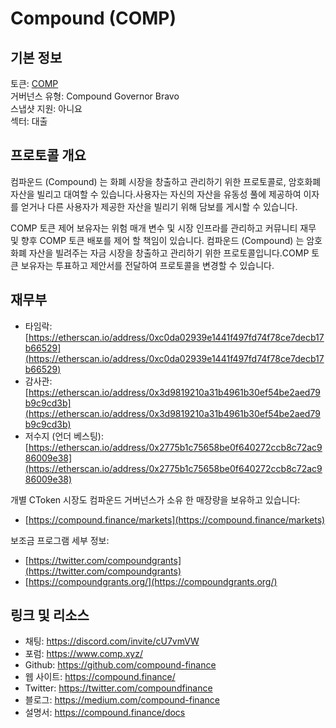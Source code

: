 # Compound (COMP)

## 기본 정보

토큰: [COMP](https://www.coingecko.com/en/coins/compound)  
거버넌스 유형: Compound Governor Bravo  
스냅샷 지원: 아니요  
섹터: 대출  

## 프로토콜 개요

컴파운드 (Compound) 는 화폐 시장을 창출하고 관리하기 위한 프로토콜로, 암호화폐 자산을 빌리고 대여할 수 있습니다.사용자는 자신의 자산을 유동성 풀에 제공하여 이자를 얻거나 다른 사용자가 제공한 자산을 빌리기 위해 담보를 게시할 수 있습니다.

COMP 토큰 제어 보유자는 위험 매개 변수 및 시장 인프라를 관리하고 커뮤니티 재무 및 향후 COMP 토큰 배포를 제어 할 책임이 있습니다.
컴파운드 (Compound) 는 암호화폐 자산을 빌려주는 자금 시장을 창출하고 관리하기 위한 프로토콜입니다.COMP 토큰 보유자는 투표하고 제안서를 전달하여 프로토콜을 변경할 수 있습니다.

## 재무부

- 타임락: [https://etherscan.io/address/0xc0da02939e1441f497fd74f78ce7decb17b66529](https://etherscan.io/address/0xc0da02939e1441f497fd74f78ce7decb17b66529)
- 감사관: [https://etherscan.io/address/0x3d9819210a31b4961b30ef54be2aed79b9c9cd3b](https://etherscan.io/address/0x3d9819210a31b4961b30ef54be2aed79b9c9cd3b)
- 저수지 (언더 베스팅): [https://etherscan.io/address/0x2775b1c75658be0f640272ccb8c72ac986009e38](https://etherscan.io/address/0x2775b1c75658be0f640272ccb8c72ac986009e38)

개별 CToken 시장도 컴파운드 거버넌스가 소유 한 매장량을 보유하고 있습니다: 
- [https://compound.finance/markets](https://compound.finance/markets)

보조금 프로그램 세부 정보:
- [https://twitter.com/compoundgrants](https://twitter.com/compoundgrants)
- [https://compoundgrants.org/](https://compoundgrants.org/)

## 링크 및 리소스

- 채팅: https://discord.com/invite/cU7vmVW
- 포럼: https://www.comp.xyz/
- Github: https://github.com/compound-finance
- 웹 사이트: https://compound.finance/
- Twitter: https://twitter.com/compoundfinance
- 블로그: https://medium.com/compound-finance
- 설명서: https://compound.finance/docs
